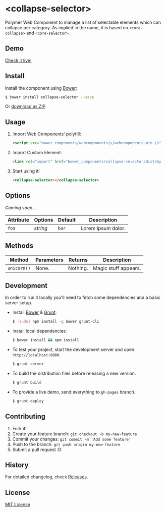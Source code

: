 # &lt;collapse-selector&gt;

Polymer Web Component to manage a list of selectable elements which can collapse per category.
As implied in the name, it is based on `<core-collapse>` and `<core-selector>`.


## Demo

[Check it live!](http://aldream.github.io/collapse-selector)

## Install

Install the component using [Bower](http://bower.io/):

```sh
$ bower install collapse-selector --save
```

Or [download as ZIP](https://github.com/Aldream/collapse-selector/archive/master.zip).

## Usage

1. Import Web Components' polyfill:

    ```html
    <script src="bower_components/webcomponentsjs/webcomponents.min.js"></script>
    ```

2. Import Custom Element:

    ```html
    <link rel="import" href="bower_components/collapse-selector/dist/my-element.html">
    ```

3. Start using it!

    ```html
    <collapse-selector></collapse-selector>
    ```

## Options

_Coming soon..._

Attribute     | Options     | Default      | Description
---           | ---         | ---          | ---
`foo`         | *string*    | `bar`        | Lorem ipsum dolor.

## Methods

Method        | Parameters   | Returns     | Description
---           | ---          | ---         | ---
`unicorn()`   | None.        | Nothing.    | Magic stuff appears.

## Development

In order to run it locally you'll need to fetch some dependencies and a basic server setup.

* Install [Bower](http://bower.io/) & [Grunt](http://gruntjs.com/):

    ```sh
    $ [sudo] npm install -g bower grunt-cli
    ```

* Install local dependencies:

    ```sh
    $ bower install && npm install
    ```

* To test your project, start the development server and open `http://localhost:8000`.

    ```sh
    $ grunt server
    ```

* To build the distribution files before releasing a new version.

    ```sh
    $ grunt build
    ```

* To provide a live demo, send everything to `gh-pages` branch.

    ```sh
    $ grunt deploy
    ```

## Contributing

1. Fork it!
2. Create your feature branch: `git checkout -b my-new-feature`
3. Commit your changes: `git commit -m 'Add some feature'`
4. Push to the branch: `git push origin my-new-feature`
5. Submit a pull request :D

## History

For detailed changelog, check [Releases](https://github.com/Aldream/collapse-selector/releases).

## License

[MIT License](http://opensource.org/licenses/MIT)
